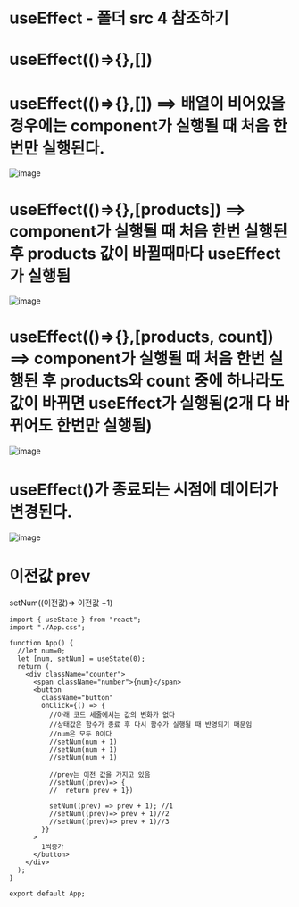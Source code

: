 # useEffect - 폴더 src 4 참조하기

# useEffect(()=>{},[])

# useEffect(()=>{},[]) ==> 배열이 비어있을 경우에는 component가 실행될 때 처음 한번만 실행된다.
![image](https://github.com/gogoringhye/read/assets/145514996/438e97cf-7ad3-410c-8314-6925001a15d7)

# useEffect(()=>{},[products]) ==> component가 실행될 때 처음 한번 실행된 후 products 값이 바뀔때마다 useEffect가 실행됨
![image](https://github.com/gogoringhye/read/assets/145514996/c4dbe176-1d92-4e13-9b14-91da8a9a754d)

# useEffect(()=>{},[products, count]) ==> component가 실행될 때 처음 한번 실행된 후 products와 count 중에 하나라도 값이 바뀌면 useEffect가 실행됨(2개 다 바뀌어도 한번만 실행됨)
![image](https://github.com/gogoringhye/read/assets/145514996/c4dbe176-1d92-4e13-9b14-91da8a9a754d)

# useEffect()가 종료되는 시점에 데이터가 변경된다.
![image](https://github.com/gogoringhye/read/assets/145514996/19c4c8bd-4838-4fe3-9048-c638d2283003)


# 이전값 prev

setNum((이전값)=> 이전값 +1)
```
import { useState } from "react";
import "./App.css";

function App() {
  //let num=0;
  let [num, setNum] = useState(0);
  return (
    <div className="counter">
      <span className="number">{num}</span>
      <button
        className="button"
        onClick={() => {
          //아래 코드 세줄에서는 값의 변화가 없다
          //상태값은 함수가 종료 후 다시 함수가 실행될 때 반영되기 때문임
          //num은 모두 0이다
          //setNum(num + 1)
          //setNum(num + 1)
          //setNum(num + 1)

          //prev는 이전 값을 가지고 있음
          //setNum((prev)=> {
          //  return prev + 1})

          setNum((prev) => prev + 1); //1
          //setNum((prev)=> prev + 1)//2
          //setNum((prev)=> prev + 1)//3
        }}
      >
        1씩증가
      </button>
    </div>
  );
}

export default App;

```
